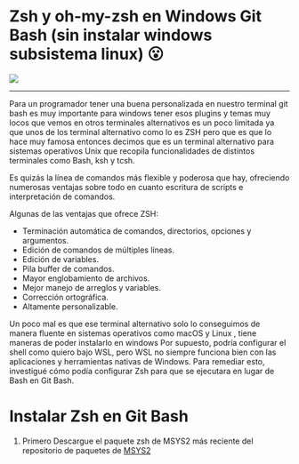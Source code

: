 #   Zsh y oh-my-zsh en Windows Git Bash (sin instalar windows subsistema linux) 😮

<img src="https://i.postimg.cc/C5WqnBPW/descarga-1.png"/>

------------

Para un programador tener una buena personalizada en nuestro terminal git bash es muy importante para windows tener esos plugins y temas muy locos que vemos en otros terminales alternativos es un poco limitada ya que unos de los  terminal alternativo como  lo es ZSH  pero que es que lo hace muy famosa entonces decimos que es un terminal alternativo para sistemas operativos Unix que recopila funcionalidades de distintos terminales como Bash, ksh y tcsh.

Es quizás la línea de comandos más flexible y poderosa que hay, ofreciendo numerosas ventajas sobre todo en cuanto escritura de scripts e interpretación de comandos.

Algunas de las ventajas que ofrece ZSH:
- Terminación automática de comandos, directorios, opciones y argumentos.
- Edición de comandos de múltiples líneas.
- Edición de variables.
- Pila buffer de comandos.
- Mayor englobamiento de archivos.
- Mejor manejo de arreglos y variables.
- Corrección ortográfica.
- Altamente personalizable.

Un poco  mal es que ese terminal alternativo solo lo conseguimos de manera fluente en sistemas operativos como macOS y Linux , tiene maneras  de poder instalarlo en windows Por supuesto, podría configurar el shell como quiero bajo WSL, pero WSL no siempre funciona bien con las aplicaciones y herramientas nativas de Windows. Para remediar esto, investigué cómo podía configurar Zsh para que se ejecutara en lugar de Bash en Git Bash. 

# Instalar Zsh en Git Bash

1.  Primero Descargue el paquete zsh de MSYS2 más reciente del repositorio de paquetes de  [MSYS2](http://https://packages.msys2.org/package/zsh?repo=msys&variant=x86_64 "MSYS2")
